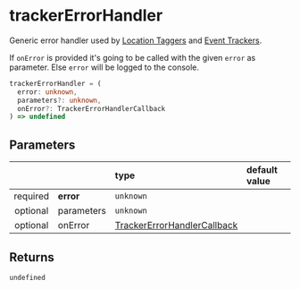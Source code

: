 # trackerErrorHandler

Generic error handler used by [Location Taggers](/TODO)  and [Event Trackers](/TODO).

If `onError` is provided it's going to be called with the given `error` as parameter. Else `error` will be logged to the console.

```typescript
trackerErrorHandler = (
  error: unknown, 
  parameters?: unknown, 
  onError?: TrackerErrorHandlerCallback
) => undefined
```  

## Parameters
|          |            | type                                 | default value
| :-:      | :--        | :--                                  | :--           
| required | **error**  | `unknown`                            |
| optional | parameters | `unknown`                            |
| optional | onError    | [TrackerErrorHandlerCallback](/TODO) |

## Returns
`undefined`
